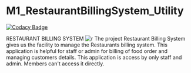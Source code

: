 # M1_RestaurantBillingSystem_Utility

[![Codacy Badge](https://api.codacy.com/project/badge/Grade/4bec47ca4ef04b98be5dcee07b02235e)](https://app.codacy.com/gh/indrani19/M1_RestaurantBillingSystem_Utility?utm_source=github.com&utm_medium=referral&utm_content=indrani19/M1_RestaurantBillingSystem_Utility&utm_campaign=Badge_Grade_Settings)

RESTAURANT BILLING SYSTEM
![r](https://user-images.githubusercontent.com/98951784/152693497-81f0ef00-e384-4a9e-a0cf-be16d7b89502.png)
The project Restaurant Billing System gives us the facility to manage the Restaurants billing system. This application is helpful for staff or admin for billing of food order and managing customers details. This application is access by only staff and admin. Members can't access it directly.
